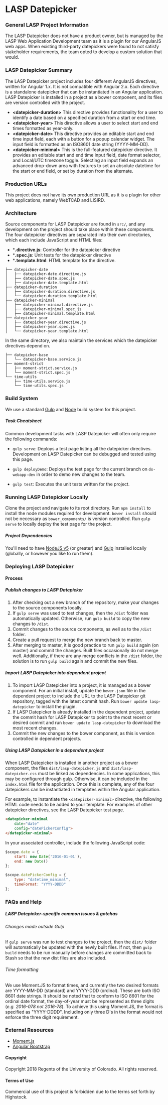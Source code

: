 # LASP Datepicker

### General LASP Project Information

The LASP Datepicker does not have a product owner, but is managed by the LASP Web Application Development
team as it is a plugin for our AngularJS web apps. When existing third-party datepickers were found to
not satisfy stakeholder requirements, the team opted to develop a custom solution that would.


### LASP Datepicker Summary

The LASP Datepicker project includes four different AngularJS directives, written for Angular 1.x. It is
not compatible with Angular 2.x. Each directive is a standalone datepicker that can be instantiated in an
Angular application. LASP Datepicker is installed in a project as a bower component, and its files are
version controlled with the project.

* **&lt;datepicker-duration&gt;**
This directive provides functionality for a user to identify a date based on a specified duration from
a start or end time.
* **&lt;datepicker-year&gt;**
This directive allows a user to select start and end times formatted as year-only.
* **&lt;datepicker-date&gt;**
This directive provides an editable start and end time input field, each with a button for a popup calendar
widget. The input field is formatted as an ISO8601 date string (YYYY-MM-DD).
* **&lt;datepicker-minimal&gt;**
This is the full-featured datepicker directive. It provides an editable start and end time input field, date
format selector, and Local/UTC timezone toggle. Selecting an input field expands an advanced drop-down area
with features to set an absolute datetime for the start or end field, or set by duration from the alternate.  

### Production URLs

This project does not have its own production URL as it is a plugin for other web applications,
namely WebTCAD and LISIRD.

### Architecture

Source components for LASP Datepicker are found in `src/`, and any development on the project should take place
within these components. The four datepicker directives are separated into their own directories, which each include
JavaScript and HTML files:

* ***.directive.js**: Controller for the datepicker directive
* ***.spec.js**: Unit tests for the datepicker directive
* ***.template.html**: HTML template for the directive.

```
├── datepicker-date
│   ├── datepicker-date.directive.js
│   ├── datepicker-date.spec.js
│   ├── datepicker-date.template.html
├── datepicker-duration
│   ├── datepicker-duration.directive.js
│   └── datepicker-duration.template.html
├── datepicker-minimal
│   ├── datepicker-minimal.directive.js
│   ├── datepicker-minimal.spec.js
│   ├── datepicker-minimal.template.html
├── datepicker-year
│   ├── datepicker-year.directive.js
│   ├── datepicker-year.spec.js
│   └── datepicker-year.template.html
```

In the same directory, we also maintain the services which the datepicker directives depend on.

```
├── datepicker-base
│   └── datepicker-base.service.js
├── moment-strict
│   ├── moment-strict.service.js
│   └── moment-strict.spec.js
└── time-utils
    ├── time-utils.service.js
    └── time-utils.spec.js
```

### Build System

We use a standard [Gulp](https://gulpjs.com/) and [Node](https://nodejs.org/en/) build system for this project.


##### Task Cheatsheet

Common development tasks with LASP Datepicker will often only require the following commands:

* `gulp serve`: Deploys a test page listing all the datepicker directives. Development on LASP Datepicker
can be debugged and tested using this page.

* `gulp deployDemo`: Deploys the test page for the current branch on `ds-webapp-dev` in order to demo new
changes to the team.

* `gulp test`: Executes the unit tests written for the project.

### Running LASP Datepicker Locally

Clone the project and navigate to its root directory. Run `npm install` to install the node modules required
for development. `bower install` should not be necessary as `bower_components/` is version controlled.
Run `gulp serve` to locally deploy the test page for the project.

##### Project Dependencies

You'll need to have [NodeJS v5](https://nodejs.org/en/) (or greater) and [Gulp](http://gulpjs.com/) installed
locally (globally, or however you like to run them).

### Deploying LASP Datepicker

#### Process

##### Publish changes to LASP Datepicker

1. After checking out a new branch of the repository, make your changes to the source components locally.
2. If `gulp serve` was used to test changes, then the `/dist` folder was automatically updated. Otherwise,
run `gulp build` to copy the new changes to `/dist`.
3. Commit changes to the source components, as well as to the `/dist` folder.
4. Create a pull request to merge the new branch back to master.
5. After merging to master, it is good practice to run `gulp build` again (on master) and commit the changes.
Built files occasionally do not merge well. Additionally, if there are any merge conflicts in the `/dist` folder,
the solution is to run `gulp build` again and commit the new files.

##### Import LASP Datepicker into dependent project

1. To import LASP Datepicker into a project, it is managed as a bower component. For an initial install, update
the `bower.json` file in the dependent project to include the URL to the LASP Datepicker git repository, tagged
with the latest commit hash. Run `bower update lasp-datepicker` to install the plugin.
2. If LASP Datepicker is already installed in the dependent project, update the commit hash for LASP Datepicker
to point to the most recent or desired commit and run `bower update lasp-datepicker` to download the most recent
changes.
3. Commit the new changes to the bower component, as this is version controlled in dependent projects.

##### Using LASP Datepicker in a dependent project
When LASP Datepicker is installed in another project as a bower component, the files `dist/lasp-datepicker.js`
and `dist/lasp-datepicker.css` must be linked as dependencies. In some applications, this may be configured
through gulp. Otherwise, it can be included in the `index.html` file for the application. Once this is complete,
any of the four datepickers can be instantiated in templates within the Angular application.

For example, to instantiate the `<datepicker-minimal>` directive, the following HTML code needs to be added to
your template. For examples of other datepicker directives, see the LASP Datepicker test page.

```html
<datepicker-minimal
    date="date"
    config="datePickerConfig">
</datepicker-minimal>
```

In your associated controller, include the following JavaScript code:

```javascript
$scope.date = {
    start: new Date('2016-01-01'),
    end: new Date()
};

$scope.datePickerConfig = {
    type: "datetime_minimal",
    timeFormat: "YYYY-DDDD"
};
```

### FAQs and Help

##### LASP Datepicker-specific common issues & gotchas

###### Changes made outside Gulp
If `gulp serve` was run to test changes to the project, then the `dist/` folder will automatically be
updated with the newly built files. If not, then `gulp build` needs to be run manually before changes are
committed back to Stash so that the new dist files are also included.

###### Time formatting
We use Moment.JS to format times, and currently the two desired formats are YYYY-MM-DD (standard) and
YYYY-DDD (ordinal). These are both ISO 8601 date strings. It should be noted that to conform to ISO
8601 for the ordinal date format, the day-of-year must be represented as three digits (_e.g. 2016-078
not 2016-78_). To achieve this using Moment.JS, the format is specified as "YYYY-DDDD". Including only
three D's in the format would not enforce the three digit requirement.


### External Resources

* [Moment.js](http://momentjs.com/)
* [Angular Bootstrap](https://angular-ui.github.io/bootstrap/)

#### Copyright
Copyright 2018 Regents of the University of Colorado. All rights reserved.

#### Terms of Use
Commercial use of this project is forbidden due to the terms set forth by Highstock.

